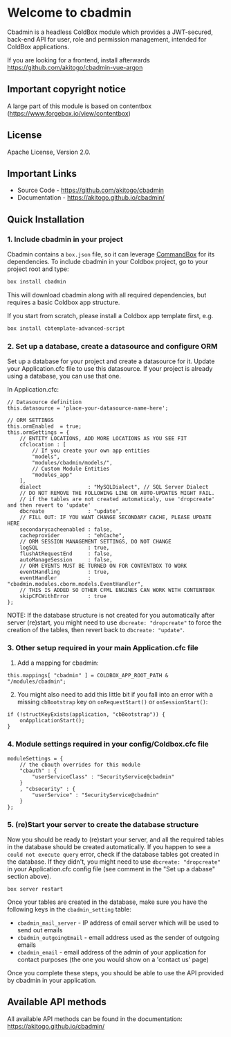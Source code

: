 # Welcome to cbadmin
Cbadmin is a headless ColdBox module which provides a JWT-secured, back-end API for user, role and permission management, intended for ColdBox applications.

If you are looking for a frontend, install afterwards https://github.com/akitogo/cbadmin-vue-argon

## Important copyright notice
A large part of this module is based on contentbox (https://www.forgebox.io/view/contentbox)

## License
Apache License, Version 2.0.

## Important Links
* Source Code - https://github.com/akitogo/cbadmin
* Documentation - https://akitogo.github.io/cbadmin/

## Quick Installation
### 1. Include cbadmin in your project
Cbadmin contains a `box.json` file, so it can leverage [CommandBox](http://www.ortussolutions.com/products/commandbox) for its dependencies. To include cbadmin in your Coldbox project, go to your project root and type:

```bash
box install cbadmin
```

This will download cbadmin along with all required dependencies, but requires a basic Coldbox app structure.

If you start from scratch, please install a Coldbox app template first, e.g.

```bash
box install cbtemplate-advanced-script
```

### 2. Set up a database, create a datasource and configure ORM
Set up a database for your project and create a datasource for it. Update your Application.cfc file to use this datasource. If your project is already using a database, you can use that one.

In Application.cfc:
```
// Datasource definition
this.datasource = 'place-your-datasource-name-here';

// ORM SETTINGS
this.ormEnabled  = true;
this.ormSettings = {
	// ENTITY LOCATIONS, ADD MORE LOCATIONS AS YOU SEE FIT
	cfclocation : [
		// If you create your own app entities
		"models",
		"modules/cbadmin/models/",
		// Custom Module Entities
		"modules_app"
	],
	dialect               : "MySQLDialect", // SQL Server Dialect
	// DO NOT REMOVE THE FOLLOWING LINE OR AUTO-UPDATES MIGHT FAIL.
	// if the tables are not created automaticaly, use 'dropcreate' and then revert to 'update'
	dbcreate              : "update",
	// FILL OUT: IF YOU WANT CHANGE SECONDARY CACHE, PLEASE UPDATE HERE
	secondarycacheenabled : false,
	cacheprovider         : "ehCache",
	// ORM SESSION MANAGEMENT SETTINGS, DO NOT CHANGE
	logSQL                : true,
	flushAtRequestEnd     : false,
	autoManageSession     : false,
	// ORM EVENTS MUST BE TURNED ON FOR CONTENTBOX TO WORK
	eventHandling         : true,
	eventHandler          : "cbadmin.modules.cborm.models.EventHandler",
	// THIS IS ADDED SO OTHER CFML ENGINES CAN WORK WITH CONTENTBOX
	skipCFCWithError      : true
};
```

NOTE: If the database structure is not created for you automatically after server (re)start, you might need to use `dbcreate: "dropcreate"` to force the creation of the tables, then revert back to `dbcreate: "update"`.

### 3. Other setup required in your main Application.cfc file
1. Add a mapping for cbadmin:
```
this.mappings[ "cbadmin" ] = COLDBOX_APP_ROOT_PATH & "/modules/cbadmin";
```
2. You might also need to add this little bit if you fall into an error with a missing `cbBootstrap` key on `onRequestStart()` or `onSessionStart()`:
```
if (!structKeyExists(application, "cbBootstrap")) {
	onApplicationStart();
}
```
### 4. Module settings required in your config/Coldbox.cfc file
```
moduleSettings = {
	// the cbauth overrides for this module
	"cbauth" : {
		"userServiceClass" : "SecurityService@cbadmin"
	}
	, "cbsecurity" : {
		"userService" : "SecurityService@cbadmin"
	}
};
```
### 5. (re)Start your server to create the database structure
Now you should be ready to (re)start your server, and all the required tables in the database should be created automatically.
If you happen to see a `could not execute query` error, check if the database tables got created in the database. If they didn't, you might need to use `dbcreate: "dropcreate"` in your Application.cfc config file (see comment in the "Set up a dabase" section above).
```
box server restart
```

Once your tables are created in the database, make sure you have the following keys in the `cbadmin_setting` table:
* `cbadmin_mail_server` - IP address of email server which will be used to send out emails
* `cbadmin_outgoingEmail` - email address used as the sender of outgoing emails
* `cbadmin_email` - email address of the admin of your application for contact purposes (the one you would show on a 'contact us' page)

Once you complete these steps, you should be able to use the API provided by cbadmin in your application.


## Available API methods

All available API methods can be found in the documentation: https://akitogo.github.io/cbadmin/
